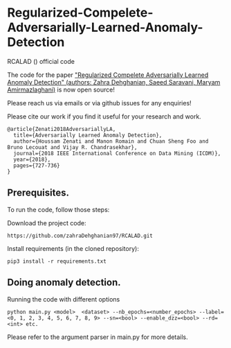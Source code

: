 # Regularized-Compelete-Adversarially-Learned-Anomaly-Detection
RCALAD () official code

The code for the paper ["Regularized Compelete Adversarially Learned Anomaly Detection" (authors: Zahra Dehghanian, Saeed Saravani, Maryam Amirmazlaghani)](https://arxiv.org/abs/1812.02288) is now open source! 

Please reach us via emails or via github issues for any enquiries!

Please cite our work if you find it useful for your research and work.
```
@article{Zenati2018AdversariallyLA,
  title={Adversarially Learned Anomaly Detection},
  author={Houssam Zenati and Manon Romain and Chuan Sheng Foo and Bruno Lecouat and Vijay R. Chandrasekhar},
  journal={2018 IEEE International Conference on Data Mining (ICDM)},
  year={2018},
  pages={727-736}
}
```

## Prerequisites.
To run the code, follow those steps:

Download the project code:

```
https://github.com/zahraDehghanian97/RCALAD.git
```
Install requirements (in the cloned repository):

```
pip3 install -r requirements.txt
```


## Doing anomaly detection.

Running the code with different options

```
python main.py <model>  <dataset> --nb_epochs=<number_epochs> --label=<0, 1, 2, 3, 4, 5, 6, 7, 8, 9> --sn=<bool> --enable_dzz=<bool> --rd=<int> etc. 
```
Please refer to the argument parser in main.py for more details.
